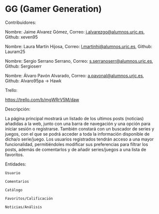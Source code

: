 # GG (Gamer Generation)

Contribuidores: 

  Nombre: Jaime Alvarez Gómez, Correo: j.alvarezgo@alumnos.urjc.es, Github: xeven95
  
  Nombre: Laura Martín Hijosa,  Correo: l.martinhi@alumnos.urjc.es, Github: Lauram25
  
  Nombre: Sergio Serrano Serrano,  Correo: s.serranoserr@alumnos.urjc.es, Github: Sergioserr
  
  Nombre: Álvaro Pavón Alvarado,  Correo: a.pavonal@alumnos.urjc.es, Github: Alvaro95pa -> Hawk

Trello:

  https://trello.com/b/mgWRrV5M/daw
  
  
Descripción:

La página principal mostrará un listado de los ultimos posts (noticias) añadidas a la web, junto con una barra de navegación y 	una opción para iniciar sesión o registrarse. También constará con un buscador de series y juegos, con el que se podrá acceder a toda la información disponible de dicha/o serie/juego. Los usuarios registrados tendrán acceso a una mayor funcionalidad, permitiéndoles modificar sus preferencias para filtrar los posts, además de comentarlos y de añadir series/juegos a una lista de favoritos.

Entidades:

	Usuario
	
	Comentarios

	Catálogo
	
	Favoritos/Calificación

	Noticias/Análisis
    




